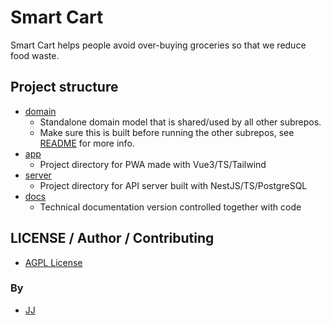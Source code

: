 # Smart Cart

Smart Cart helps people avoid over-buying groceries so that we reduce food waste.

## Project structure

- [domain](./domain)
  - Standalone domain model that is shared/used by all other subrepos.
  - Make sure this is built before running the other subrepos, see [README](./domain/README.md) for more info.
- [app](./app)
  - Project directory for PWA made with Vue3/TS/Tailwind
- [server](./server)
  - Project directory for API server built with NestJS/TS/PostgreSQL
- [docs](./docs)
  - Technical documentation version controlled together with code

## LICENSE / Author / Contributing

- [AGPL License](./LICENSE)

### By

- [JJ](https://github.com/Jaimeloeuf)
